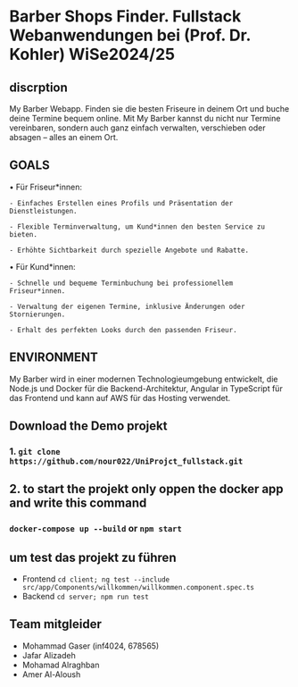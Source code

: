 # Barber Shops Finder. Fullstack Webanwendungen bei (Prof. Dr. Kohler) WiSe2024/25

## discrption

My Barber Webapp. Finden sie die besten Friseure in deinem Ort und buche deine Termine bequem online. Mit My Barber kannst du nicht nur Termine vereinbaren, sondern auch ganz einfach verwalten, verschieben oder absagen – alles an einem Ort.

## GOALS

• Für Friseur\*innen:

    - Einfaches Erstellen eines Profils und Präsentation der Dienstleistungen.

    - Flexible Terminverwaltung, um Kund*innen den besten Service zu bieten.

    - Erhöhte Sichtbarkeit durch spezielle Angebote und Rabatte.

• Für Kund\*innen:

    - Schnelle und bequeme Terminbuchung bei professionellem Friseur*innen.

    - Verwaltung der eigenen Termine, inklusive Änderungen oder Stornierungen.

    - Erhalt des perfekten Looks durch den passenden Friseur.

## ENVIRONMENT

My Barber wird in einer modernen Technologieumgebung entwickelt, die Node.js und Docker für die Backend-Architektur, Angular in TypeScript für das Frontend und kann auf AWS für das Hosting verwendet.

## Download the Demo projekt

### 1. `git clone https://github.com/nour022/UniProjct_fullstack.git`

## 2. to start the projekt only oppen the docker app and write this command

### `docker-compose up --build` or `npm start`

## um test das projekt zu führen

- Frontend `cd client; ng test --include src/app/Components/willkommen/willkommen.component.spec.ts`
- Backend `cd server; npm run test`

## Team mitgleider

- Mohammad Gaser (inf4024, 678565)
- Jafar Alizadeh
- Mohamad Alraghban
- Amer Al-Aloush
